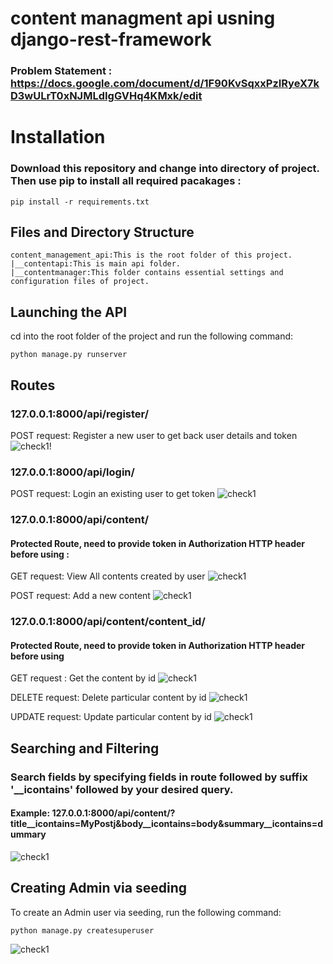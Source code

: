 # content managment api usning django-rest-framework #
 ### Problem Statement : https://docs.google.com/document/d/1F90KvSqxxPzIRyeX7kD3wULrT0xNJMLdIgGVHq4KMxk/edit ###

 # Installation #  
### Download this repository and change into directory of project. Then use pip to install all required pacakages : 
```
pip install -r requirements.txt
```
###

## Files and Directory Structure ##
```
content_management_api:This is the root folder of this project.
|__contentapi:This is main api folder.
|__contentmanager:This folder contains essential settings and configuration files of project.
```
## Launching the API ## 
cd into the root folder of the project and run the following command:
```
python manage.py runserver
```
## Routes ##
### 127.0.0.1:8000/api/register/  ###
POST request: Register a new user to get back user details and token
![check1](https://user-images.githubusercontent.com/44212979/111077278-02f02780-8516-11eb-838b-ace63bd4b818.png)!

### 127.0.0.1:8000/api/login/ ###
POST request: Login an existing user to get token
![check1](https://user-images.githubusercontent.com/44212979/111077436-c1ac4780-8516-11eb-8562-ebe463ea3881.png)

### 127.0.0.1:8000/api/content/ ###

#### Protected Route, need to provide token in Authorization HTTP header before using : ####

GET request: View All contents created by user
![check1](https://user-images.githubusercontent.com/44212979/111077526-2d8eb000-8517-11eb-9625-633fda4e93c8.png)

POST request: Add a new content
![check1](https://user-images.githubusercontent.com/44212979/111077579-6fb7f180-8517-11eb-842a-ee29ad286f43.png)

### 127.0.0.1:8000/api/content/content_id/ ###
#### Protected Route, need to provide token in Authorization HTTP header before using ####
GET request : Get the content by id
![check1](https://user-images.githubusercontent.com/44212979/111077846-ad694a00-8518-11eb-88b3-8c3c75edd688.png)

DELETE request: Delete particular content by id
![check1](https://user-images.githubusercontent.com/44212979/111077979-5dd74e00-8519-11eb-84af-7c1ac7d3ee01.png)

UPDATE request: Update particular content by id
![check1](https://user-images.githubusercontent.com/44212979/111077925-105ae100-8519-11eb-97f7-2bbf5e4ca07f.png)


## Searching and Filtering ##
### Search fields by specifying fields in route followed by suffix '__icontains' followed by your desired query. ###

#### Example: 127.0.0.1:8000/api/content/?title__icontains=MyPostj&body__icontains=body&summary__icontains=dummary ####
![check1](https://user-images.githubusercontent.com/44212979/111078156-3634b580-851a-11eb-961b-743dc4525f52.png)



## Creating Admin via seeding ##
To create an Admin user via seeding, run the following command:
```
python manage.py createsuperuser
```


![check1](https://user-images.githubusercontent.com/44212979/111077125-4f873300-8515-11eb-86c7-f90d38355ef0.png)
